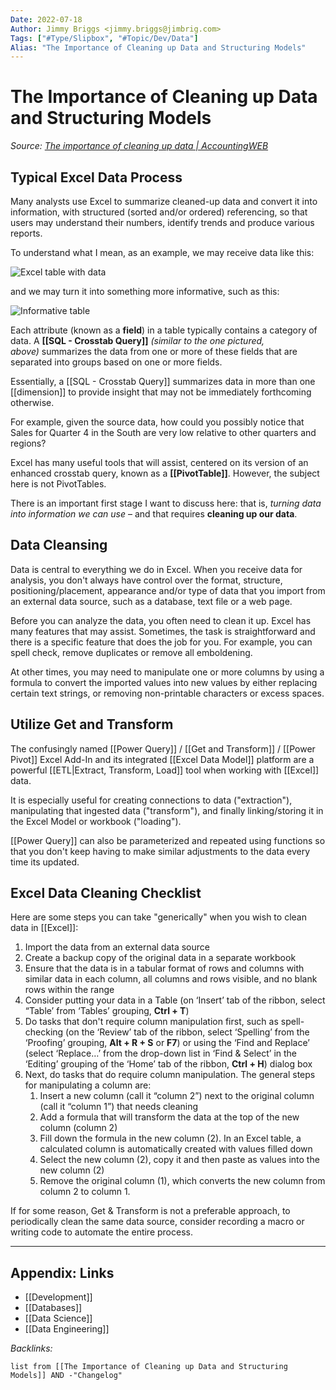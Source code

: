 ```yaml
---
Date: 2022-07-18
Author: Jimmy Briggs <jimmy.briggs@jimbrig.com>
Tags: ["#Type/Slipbox", "#Topic/Dev/Data"]
Alias: "The Importance of Cleaning up Data and Structuring Models"
---
```


# The Importance of Cleaning up Data and Structuring Models

*Source: [The importance of cleaning up data | AccountingWEB](https://www.accountingweb.co.uk/tech/excel/the-importance-of-cleaning-up-data)*

## Typical Excel Data Process

Many analysts use Excel to summarize cleaned-up data and convert it into information, with structured (sorted and/or ordered) referencing, so that users may understand their numbers, identify trends and produce various reports.

To understand what I mean, as an example, we may receive data like this:

![Excel table with data](https://www.accountingweb.co.uk/sites/default/files/styles/content_full_width/public/1_75.png?itok=WoVAkAmt)

and we may turn it into something more informative, such as this:

![Informative table](https://www.accountingweb.co.uk/sites/default/files/styles/content_full_width/public/2_65.png?itok=XBD8ox5i)

Each attribute (known as a **field**) in a table typically contains a category of data. A **[[SQL - Crosstab Query]]** _(similar to the one pictured, above)_ summarizes the data from one or more of these fields that are separated into groups based on one or more fields.

Essentially, a [[SQL - Crosstab Query]] summarizes data in more than one [[dimension]] to provide insight that may not be immediately forthcoming otherwise. 

For example, given the source data, how could you possibly notice that Sales for Quarter 4 in the South are very low relative to other quarters and regions?

Excel has many useful tools that will assist, centered on its version of an enhanced crosstab query, known as a **[[PivotTable]]**. However, the subject here is not PivotTables.

There is an important first stage I want to discuss here: that is, *turning data into information we can use* – and that requires **cleaning up our data**.

## Data Cleansing

Data is central to everything we do in Excel. When you receive data for analysis, you don't always have control over the format, structure, positioning/placement, appearance and/or type of data that you import from an external data source, such as a database, text file or a web page.

Before you can analyze the data, you often need to clean it up. Excel has many features that may assist. Sometimes, the task is straightforward and there is a specific feature that does the job for you. For example, you can spell check, remove duplicates or remove all emboldening.

At other times, you may need to manipulate one or more columns by using a formula to convert the imported values into new values by either replacing certain text strings, or removing non-printable characters or excess spaces.

## Utilize Get and Transform

The confusingly named [[Power Query]] / [[Get and Transform]] / [[Power Pivot]] Excel Add-In and its integrated [[Excel Data Model]] platform are a powerful [[ETL|Extract, Transform, Load]] tool when working with [[Excel]] data.

It is especially useful for creating connections to data ("extraction"), manipulating that ingested data ("transform"), and finally linking/storing it in the Excel Model or workbook ("loading").

[[Power Query]] can also be parameterized and repeated using functions so that you don't keep having to make similar adjustments to the data every time its updated.

## Excel Data Cleaning Checklist

Here are some steps you can take "generically" when you wish to clean data in [[Excel]]:

1.  Import the data from an external data source
2.  Create a backup copy of the original data in a separate workbook
3.  Ensure that the data is in a tabular format of rows and columns with similar data in each column, all columns and rows visible, and no blank rows within the range
4.  Consider putting your data in a Table (on ‘Insert’ tab of the ribbon, select “Table’ from ‘Tables’ grouping, **Ctrl + T**)
5.  Do tasks that don't require column manipulation first, such as spell-checking (on the ‘Review’ tab of the ribbon, select ‘Spelling’ from the ‘Proofing’ grouping, **Alt + R + S** or **F7**) or using the ‘Find and Replace’ (select ‘Replace…’ from the drop-down list in ‘Find & Select’ in the ‘Editing’ grouping of the ‘Home’ tab of the ribbon, **Ctrl + H**) dialog box
6.  Next, do tasks that do require column manipulation. The general steps for manipulating a column are:
    1.  Insert a new column (call it “column 2”) next to the original column (call it “column 1”) that needs cleaning
    2.  Add a formula that will transform the data at the top of the new column (column 2)
    3.  Fill down the formula in the new column (2). In an Excel table, a calculated column is automatically created with values filled down
    4.  Select the new column (2), copy it and then paste as values into the new column (2)
    5.  Remove the original column (1), which converts the new column from column 2 to column 1.

If for some reason, Get & Transform is not a preferable approach, to periodically clean the same data source, consider recording a macro or writing code to automate the entire process.




***

## Appendix: Links

- [[Development]]
- [[Databases]]
- [[Data Science]]
- [[Data Engineering]]


*Backlinks:*

```dataview
list from [[The Importance of Cleaning up Data and Structuring Models]] AND -"Changelog"
```